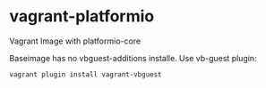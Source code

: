 # vagrant-platformio
Vagrant Image with platformio-core

Baseimage has no vbguest-additions installe. Use vb-guest plugin:

`vagrant plugin install vagrant-vbguest` 

